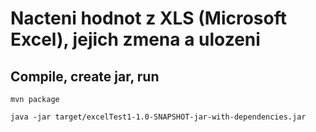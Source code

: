 # Nacteni hodnot z XLS (Microsoft Excel), jejich zmena a ulozeni

## Compile, create jar, run
`mvn package`
 
`java -jar target/excelTest1-1.0-SNAPSHOT-jar-with-dependencies.jar`

